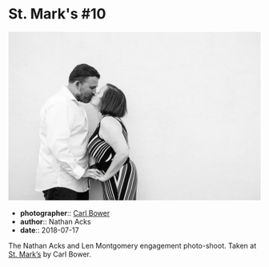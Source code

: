 # St. Mark's \#10

![Nathan and Len kissing in front of a white wall](assets/2018-07-17-set-2-st-marks-10.webp)

* **photographer**:: [Carl Bower](https://carlbowerphotos.com)
* **author**:: Nathan Acks
* **date**:: 2018-07-17

The Nathan Acks and Len Montgomery engagement photo-shoot. Taken at [St. Mark’s](http://www.stmarkscoffeehouse.com) by Carl Bower.
